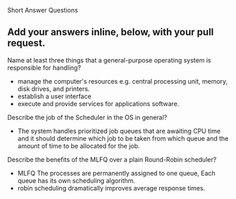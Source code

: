 Short Answer Questions

Add your answers inline, below, with your pull request.
-

Name at least three things that a general-purpose operating system is responsible for handling?

-  manage the computer's resources e.g. central processing unit, memory, disk drives, and printers.
-  establish a user interface
-  execute and provide services for applications software.

Describe the job of the Scheduler in the OS in general?

-  The system handles prioritized job queues that are awaiting CPU time and it should determine which 
   job to be taken from which queue and the amount of time to be allocated for the job.  

Describe the benefits of the MLFQ over a plain Round-Robin scheduler?

-  MLFQ The processes are permanently assigned to one queue, Each queue has its own scheduling algorithm.
-  robin scheduling dramatically improves average response times.